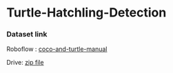 # Turtle-Hatchling-Detection

### Dataset link
Roboflow : [coco-and-turtle-manual](https://universe.roboflow.com/hatchlings-xw8eh/coco-and-turtle-manual)

Drive: [zip file](https://drive.google.com/drive/folders/1PErG5Rxf0sOmbnq0KvN_xSEVs-Oo_uhp?usp=sharing)
